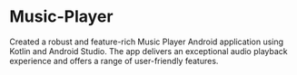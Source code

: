 # Music-Player
Created a robust and feature-rich Music Player Android application using Kotlin and Android Studio. The app delivers an exceptional audio playback experience and offers a range of user-friendly features.
